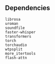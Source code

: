## Dependencies

```
librosa
uroman
soundfile
faster-whisper
transformers
torch
torchaudio
wtpsplit
more_itertools
flash-attn
```
